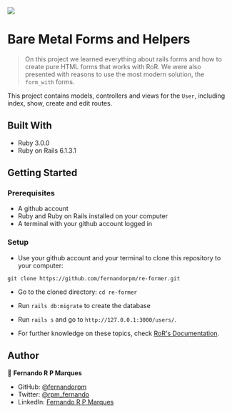 ![](https://img.shields.io/badge/Microverse-blueviolet)

# Bare Metal Forms and Helpers

> On this project we learned everything about rails forms and how to create pure HTML forms that works with RoR. We were also presented with reasons to use the most modern solution, the `form_with` forms.


This project contains models, controllers and views for the `User`, including index, show, create and edit routes.

## Built With

- Ruby 3.0.0
- Ruby on Rails 6.1.3.1


## Getting Started

### Prerequisites

- A github account
- Ruby and Ruby on Rails installed on your computer
- A terminal with your github account logged in

### Setup

- Use your github account and your terminal to clone this repository to your computer:

`git clone https://github.com/fernandorpm/re-former.git`

- Go to the cloned directory:
`cd re-former`

- Run `rails db:migrate` to create the database

- Run `rails s` and go to `http://127.0.0.1:3000/users/`.

- For further knowledge on these topics, check [RoR's Documentation](https://guides.rubyonrails.org/getting_started.html).

## Author

👤 **Fernando R P Marques**

- GitHub: [@fernandorpm](https://github.com/fernandorpm)
- Twitter: [@rpm_fernando](https://twitter.com/rpm_fernando)
- LinkedIn: [Fernando R P Marques](https://linkedin.com/fernandorpm)
